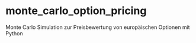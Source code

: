 # monte_carlo_option_pricing
Monte Carlo Simulation zur Preisbewertung von europäischen Optionen mit Python
